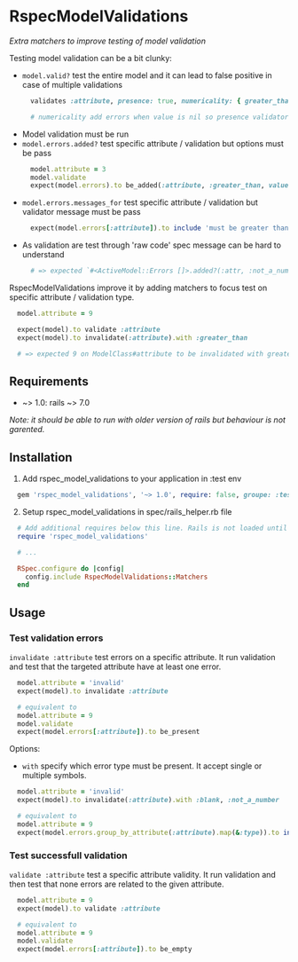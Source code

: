 # RspecModelValidations

*Extra matchers to improve testing of model validation*

Testing model validation can be a bit clunky:

* `model.valid?` test the entire model and it can lead to false positive in case of multiple validations
  ```ruby
    validates :attribute, presence: true, numericality: { greater_than: 6 })

    # numericality add errors when value is nil so presence validator can't be test
  ```
* Model validation must be run
* `model.errors.added?` test specific attribute / validation but options must be pass
  ```ruby
    model.attribute = 3
    model.validate
    expect(model.errors).to be_added(:attribute, :greater_than, value: 3, count: 6)
  ```
* `model.errors.messages_for` test specific attribute / validation but validator message must be pass
  ```ruby
    expect(model.errors[:attribute]).to include 'must be greater than 6'
  ```
* As validation are test through 'raw code' spec message can be hard to understand
  ```ruby
    # => expected `#<ActiveModel::Errors []>.added?(:attr, :not_a_number, {:value=>"invalid"})` to be truthy, got false
  ```

RspecModelValidations improve it by adding matchers to focus test on specific attribute / validation type.

```ruby
  model.attribute = 9

  expect(model).to validate :attribute
  expect(model).to invalidate(:attribute).with :greater_than

  # => expected 9 on ModelClass#attribute to be invalidated with greater_than
```

## Requirements

* ~> 1.0: rails ~> 7.0

*Note: it should be able to run with older version of rails but behaviour is not garented.*

## Installation

1. Add rspec_model_validations to your application in :test env

```ruby
  gem 'rspec_model_validations', '~> 1.0', require: false, groupe: :test
```

2. Setup rspec_model_validations in spec/rails_helper.rb file

```ruby
  # Add additional requires below this line. Rails is not loaded until this point!
  require 'rspec_model_validations'

  # ...

  RSpec.configure do |config|
    config.include RspecModelValidations::Matchers
  end
```

## Usage

### Test validation errors

`invalidate :attribute` test errors on a specific attribute.
It run validation and test that the targeted attribute have at least one error.

```ruby
  model.attribute = 'invalid'
  expect(model).to invalidate :attribute

  # equivalent to
  model.attribute = 9
  model.validate
  expect(model.errors[:attribute]).to be_present
```

Options:

* `with` specify which error type must be present. It accept single or multiple symbols.

```ruby
  model.attribute = 'invalid'
  expect(model).to invalidate(:attribute).with :blank, :not_a_number

  # equivalent to
  model.attribute = 9
  expect(model.errors.group_by_attribute(:attribute).map(&:type)).to include(:blank, :not_a_number)
```

### Test successfull validation

`validate :attribute` test a specific attribute validity.
It run validation and then test that none errors are related to the given attribute.

```ruby
  model.attribute = 9
  expect(model).to validate :attribute

  # equivalent to
  model.attribute = 9
  model.validate
  expect(model.errors[:attribute]).to be_empty
```
